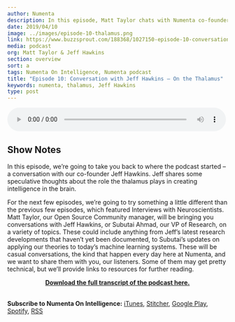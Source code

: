 ```yaml
---
author: Numenta
description: In this episode, Matt Taylor chats with Numenta co-founder Jeff Hawkins, who shares his speculative thoughts about the thalamus and the role it plays in intelligence.
date: 2019/04/10
image: ../images/episode-10-thalamus.png
link: https://www.buzzsprout.com/188368/1027150-episode-10-conversation-with-jeff-hawkins-on-the-thalamus
media: podcast
org: Matt Taylor & Jeff Hawkins
section: overview
sort: a
tags: Numenta On Intelligence, Numenta podcast
title: "Episode 10: Conversation with Jeff Hawkins – On the Thalamus"
keywords: numenta, thalamus, Jeff Hawkins
type: post
---
```


<audio controls preload="metadata" style=" width:500px;"> <source src="https://www.buzzsprout.com/188368/1027150-episode-10-conversation-with-jeff-hawkins-on-the-thalamus.mp3" type="audio/mpeg">Your browser does not support the audio element. </audio>

## Show Notes

In this episode, we’re going to take you back to where the podcast started – a conversation with our co-founder Jeff Hawkins. Jeff shares some speculative thoughts about the role the thalamus plays in creating intelligence in the brain.

For the next few episodes, we’re going to try something a little different than the previous few episodes, which featured Interviews with Neuroscientists. Matt Taylor, our Open Source Community manager, will be bringing you conversations with Jeff Hawkins, or Subutai Ahmad, our VP of Research, on a variety of topics. These could include anything from Jeff’s latest research developments that haven’t yet been documented, to Subutai’s updates on applying our theories to today’s machine learning systems. These will be casual conversations, the kind that happen every day here at Numenta, and we want to share them with you, our listeners. Some of them may get pretty technical, but we’ll provide links to resources for further reading.

<center>

**[Download the full transcript of the podcast here.](/assets/pdf/numenta-on-intelligence-podcast/NOI-Episode-10-Conversation-With-Jeff-Hawkins-on-Thalamus.pdf)**

</center>

<br>**Subscribe to Numenta On Intelligence:**  [iTunes](https://itunes.apple.com/us/podcast/numenta-on-intelligence/id1406940219), [Stitcher](https://www.stitcher.com/podcast/numenta-on-intelligence), [Google Play](https://play.google.com/music/listen?u=1#/ps/Iso5mnblc5aksx4k6etlz5243se), [Spotify](https://open.spotify.com/show/1vH1TuF6HR51D4rYAfF7aT?si=zqpeFHAKRc6H7s9fsabukg), [RSS](https://feeds.buzzsprout.com/188368.rss)
